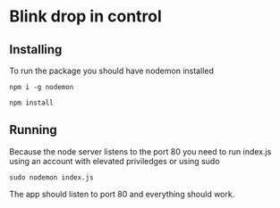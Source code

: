 # Blink drop in control


## Installing
To run the package you should have nodemon installed

```npm i -g nodemon```

```npm install```

## Running

Because the node server listens to the port 80 you need to run
index.js using an account with elevated priviledges or using sudo

```sudo nodemon index.js```

The app should listen to port 80 and everything should work.
